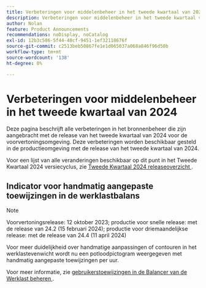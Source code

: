 ```yaml
---
title: Verbeteringen voor middelenbeheer in het tweede kwartaal van 2024
description: Verbeteringen voor middelenbeheer in het tweede kwartaal van 2024
author: Nolan
feature: Product Announcements
recommendations: noDisplay, noCatalog
exl-id: 12b3c586-5f44-48cf-9451-1ef32118676f
source-git-commit: c2513beb50867fe1e1d065037a068a846f96d50b
workflow-type: tm+mt
source-wordcount: '138'
ht-degree: 0%

---
```


# Verbeteringen voor middelenbeheer in het tweede kwartaal van 2024

Deze pagina beschrijft alle verbeteringen in het bronnenbeheer die zijn aangebracht met de release van het tweede kwartaal van 2024 voor de voorvertoningsomgeving. Deze verbeteringen worden beschikbaar gesteld in de productieomgeving met de release van het tweede kwartaal van 2024.

Voor een lijst van alle veranderingen beschikbaar op dit punt in het Tweede Kwartaal 2024 versiecyclus, zie [ Tweede Kwartaal 2024 releaseoverzicht ](/help/quicksilver/product-announcements/product-releases/24-q2-release-activity/24-q2-release-overview.md).

## Indicator voor handmatig aangepaste toewijzingen in de werklastbalans

>[!NOTE]
>
>Voorvertoningsrelease: 12 oktober 2023; productie voor snelle release: met de release van 24.2 (15 februari 2024); productie voor driemaandelijkse release: met de release van 24.4 (11 april 2024)

Voor meer duidelijkheid over handmatige aanpassingen of contouren in het werklastevenwicht wordt nu een potloodpictogram weergegeven met handmatig aangepaste toewijzingen per uur.

Voor meer informatie, zie [ gebruikerstoewijzingen in de Balancer van de Werklast beheren ](/help/quicksilver/resource-mgmt/workload-balancer/manage-user-allocations-workload-balancer.md).
